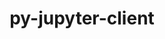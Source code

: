 ---
title: "py-jupyter-client"
layout: cache
categories: [package, v0.20.2]
meta: {"versions": ["7.3.5", "8.1.0"], "compilers": ["gcc@=11.1.0"], "oss": ["ubuntu20.04"], "platforms": ["linux"], "targets": ["ppc64le", "x86_64_v3"], "stacks": ["data-vis-sdk", "e4s", "e4s-power", "root"], "num_specs": 10, "num_specs_by_stack": {"root": 10, "e4s-power": 3, "data-vis-sdk": 4, "e4s": 3}}
spec_details: [{"hash": "r4nmgz7wobnqfecqt566re2arh4ws3ii", "compiler": "gcc@=11.1.0", "versions": ["8.1.0"], "os": "ubuntu20.04", "platform": "linux", "target": "ppc64le", "variants": ["build_system=python_pip"], "stacks": ["root", "e4s-power"], "size": "-", "tarball": "https://binaries.spack.io/releases/v0.20.2/build_cache/linux-ubuntu20.04-ppc64le/gcc-11.1.0/py-jupyter-client-8.1.0/linux-ubuntu20.04-ppc64le-gcc-11.1.0-py-jupyter-client-8.1.0-r4nmgz7wobnqfecqt566re2arh4ws3ii.spack"}, {"hash": "adnr4d2f3b44fynpaodzau6dh6sghpot", "compiler": "gcc@=11.1.0", "versions": ["8.1.0"], "os": "ubuntu20.04", "platform": "linux", "target": "ppc64le", "variants": ["build_system=python_pip"], "stacks": ["root", "e4s-power"], "size": "-", "tarball": "https://binaries.spack.io/releases/v0.20.2/build_cache/linux-ubuntu20.04-ppc64le/gcc-11.1.0/py-jupyter-client-8.1.0/linux-ubuntu20.04-ppc64le-gcc-11.1.0-py-jupyter-client-8.1.0-adnr4d2f3b44fynpaodzau6dh6sghpot.spack"}, {"hash": "uspxibhpnqluimjkaglzapo2cgtlpatc", "compiler": "gcc@=11.1.0", "versions": ["8.1.0"], "os": "ubuntu20.04", "platform": "linux", "target": "ppc64le", "variants": ["build_system=python_pip"], "stacks": ["root", "e4s-power"], "size": "-", "tarball": "https://binaries.spack.io/releases/v0.20.2/build_cache/linux-ubuntu20.04-ppc64le/gcc-11.1.0/py-jupyter-client-8.1.0/linux-ubuntu20.04-ppc64le-gcc-11.1.0-py-jupyter-client-8.1.0-uspxibhpnqluimjkaglzapo2cgtlpatc.spack"}, {"hash": "phj2mrj2jrlf3vx66t2i3h7fh47zrxgb", "compiler": "gcc@=11.1.0", "versions": ["7.3.5"], "os": "ubuntu20.04", "platform": "linux", "target": "x86_64_v3", "variants": ["build_system=python_pip"], "stacks": ["root", "data-vis-sdk"], "size": "-", "tarball": "https://binaries.spack.io/releases/v0.20.2/build_cache/linux-ubuntu20.04-x86_64_v3/gcc-11.1.0/py-jupyter-client-7.3.5/linux-ubuntu20.04-x86_64_v3-gcc-11.1.0-py-jupyter-client-7.3.5-phj2mrj2jrlf3vx66t2i3h7fh47zrxgb.spack"}, {"hash": "vrj3h45pndwnbn5t5n34hbdn236s2wra", "compiler": "gcc@=11.1.0", "versions": ["8.1.0"], "os": "ubuntu20.04", "platform": "linux", "target": "x86_64_v3", "variants": ["build_system=python_pip"], "stacks": ["root", "data-vis-sdk"], "size": "-", "tarball": "https://binaries.spack.io/releases/v0.20.2/build_cache/linux-ubuntu20.04-x86_64_v3/gcc-11.1.0/py-jupyter-client-8.1.0/linux-ubuntu20.04-x86_64_v3-gcc-11.1.0-py-jupyter-client-8.1.0-vrj3h45pndwnbn5t5n34hbdn236s2wra.spack"}, {"hash": "xdpxqq7ih5duaoacg73ou3s5szqqkjhi", "compiler": "gcc@=11.1.0", "versions": ["8.1.0"], "os": "ubuntu20.04", "platform": "linux", "target": "x86_64_v3", "variants": ["build_system=python_pip"], "stacks": ["root", "data-vis-sdk"], "size": "-", "tarball": "https://binaries.spack.io/releases/v0.20.2/build_cache/linux-ubuntu20.04-x86_64_v3/gcc-11.1.0/py-jupyter-client-8.1.0/linux-ubuntu20.04-x86_64_v3-gcc-11.1.0-py-jupyter-client-8.1.0-xdpxqq7ih5duaoacg73ou3s5szqqkjhi.spack"}, {"hash": "b63mmucut6plpxaykihhn6f36y27valu", "compiler": "gcc@=11.1.0", "versions": ["7.3.5"], "os": "ubuntu20.04", "platform": "linux", "target": "x86_64_v3", "variants": ["build_system=python_pip"], "stacks": ["e4s", "root"], "size": "-", "tarball": "https://binaries.spack.io/releases/v0.20.2/build_cache/linux-ubuntu20.04-x86_64_v3/gcc-11.1.0/py-jupyter-client-7.3.5/linux-ubuntu20.04-x86_64_v3-gcc-11.1.0-py-jupyter-client-7.3.5-b63mmucut6plpxaykihhn6f36y27valu.spack"}, {"hash": "kswbrb5zuu56haczwcl6twsjzwebuomd", "compiler": "gcc@=11.1.0", "versions": ["7.3.5"], "os": "ubuntu20.04", "platform": "linux", "target": "x86_64_v3", "variants": ["build_system=python_pip"], "stacks": ["root", "data-vis-sdk"], "size": "-", "tarball": "https://binaries.spack.io/releases/v0.20.2/build_cache/linux-ubuntu20.04-x86_64_v3/gcc-11.1.0/py-jupyter-client-7.3.5/linux-ubuntu20.04-x86_64_v3-gcc-11.1.0-py-jupyter-client-7.3.5-kswbrb5zuu56haczwcl6twsjzwebuomd.spack"}, {"hash": "6eiuybaji5npbjaxjh6dwcohmyaji3hx", "compiler": "gcc@=11.1.0", "versions": ["8.1.0"], "os": "ubuntu20.04", "platform": "linux", "target": "x86_64_v3", "variants": ["build_system=python_pip"], "stacks": ["e4s", "root"], "size": "-", "tarball": "https://binaries.spack.io/releases/v0.20.2/build_cache/linux-ubuntu20.04-x86_64_v3/gcc-11.1.0/py-jupyter-client-8.1.0/linux-ubuntu20.04-x86_64_v3-gcc-11.1.0-py-jupyter-client-8.1.0-6eiuybaji5npbjaxjh6dwcohmyaji3hx.spack"}, {"hash": "dyxpptnjirrckqu5xiiw2ddbkxpwciji", "compiler": "gcc@=11.1.0", "versions": ["8.1.0"], "os": "ubuntu20.04", "platform": "linux", "target": "x86_64_v3", "variants": ["build_system=python_pip"], "stacks": ["e4s", "root"], "size": "-", "tarball": "https://binaries.spack.io/releases/v0.20.2/build_cache/linux-ubuntu20.04-x86_64_v3/gcc-11.1.0/py-jupyter-client-8.1.0/linux-ubuntu20.04-x86_64_v3-gcc-11.1.0-py-jupyter-client-8.1.0-dyxpptnjirrckqu5xiiw2ddbkxpwciji.spack"}]
---